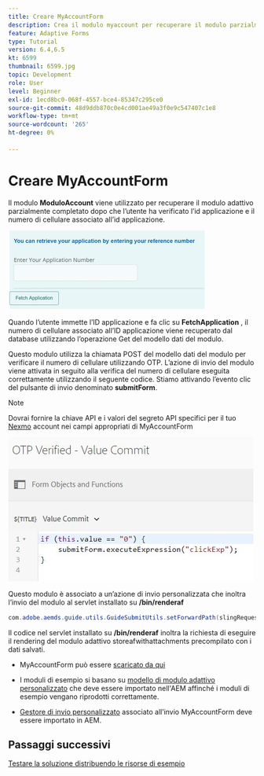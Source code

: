 ```yaml
---
title: Creare MyAccountForm
description: Crea il modulo myaccount per recuperare il modulo parzialmente completato in seguito alla verifica dell’ID applicazione e del numero di telefono.
feature: Adaptive Forms
type: Tutorial
version: 6.4,6.5
kt: 6599
thumbnail: 6599.jpg
topic: Development
role: User
level: Beginner
exl-id: 1ecd8bc0-068f-4557-bce4-85347c295ce0
source-git-commit: 48d9ddb870c0e4cd001ae49a3f0e9c547407c1e8
workflow-type: tm+mt
source-wordcount: '265'
ht-degree: 0%

---
```


# Creare MyAccountForm

Il modulo **ModuloAccount** viene utilizzato per recuperare il modulo adattivo parzialmente completato dopo che l’utente ha verificato l’id applicazione e il numero di cellulare associato all’id applicazione.

![modulo del mio account](assets/6599.JPG)

Quando l’utente immette l’ID applicazione e fa clic su **FetchApplication** , il numero di cellulare associato all’ID applicazione viene recuperato dal database utilizzando l’operazione Get del modello dati del modulo.

Questo modulo utilizza la chiamata POST del modello dati del modulo per verificare il numero di cellulare utilizzando OTP. L’azione di invio del modulo viene attivata in seguito alla verifica del numero di cellulare eseguita correttamente utilizzando il seguente codice. Stiamo attivando l’evento clic del pulsante di invio denominato **submitForm**.

>[!NOTE]
> Dovrai fornire la chiave API e i valori del segreto API specifici per il tuo [Nexmo](https://dashboard.nexmo.com/) account nei campi appropriati di MyAccountForm

![trigger-submit](assets/trigger-submit.JPG)



Questo modulo è associato a un’azione di invio personalizzata che inoltra l’invio del modulo al servlet installato su **/bin/renderaf**

```java
com.adobe.aemds.guide.utils.GuideSubmitUtils.setForwardPath(slingRequest,"/bin/renderaf",null,null);
```

Il codice nel servlet installato su **/bin/renderaf** inoltra la richiesta di eseguire il rendering del modulo adattivo storeafwithattachments precompilato con i dati salvati.


* MyAccountForm può essere [scaricato da qui](assets/my-account-form.zip)

* I moduli di esempio si basano su [modello di modulo adattivo personalizzato](assets/custom-template-with-page-component.zip) che deve essere importato nell&#39;AEM affinché i moduli di esempio vengano riprodotti correttamente.

* [Gestore di invio personalizzato](assets/custom-submit-my-account-form.zip) associato all’invio MyAccountForm deve essere importato in AEM.

## Passaggi successivi

[Testare la soluzione distribuendo le risorse di esempio](./deploy-this-sample.md)
